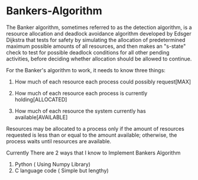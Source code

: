 # Bankers-Algorithm
The Banker algorithm, sometimes referred to as the detection algorithm, is a resource allocation and deadlock avoidance algorithm developed by Edsger Dijkstra that tests for safety by simulating the allocation of predetermined maximum possible amounts of all resources, and then makes an "s-state" check to test for possible deadlock conditions for all other pending activities, before deciding whether allocation should be allowed to continue.


For the Banker's algorithm to work, it needs to know three things:

1) How much of each resource each process could possibly request[MAX]

2) How much of each resource each process is currently holding[ALLOCATED]

3) How much of each resource the system currently has available[AVAILABLE]

Resources may be allocated to a process only if the amount of resources requested is less than or equal to the amount available; otherwise, the process waits until resources are available.


Currently There are 2 ways that I know to Implement Bankers Algorithm
1) Python ( Using Numpy Library)
2) C language code ( Simple but lengthy)
